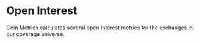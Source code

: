 # Open Interest

Coin Metrics calculates several open interest metrics for the exchanges in our coverage universe.
